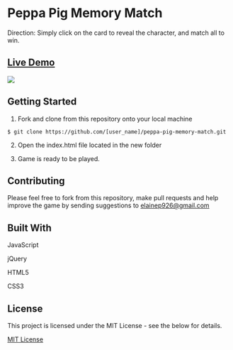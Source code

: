 # Peppa Pig Memory Match

Direction: Simply click on the card to reveal the character, and match all to win.

## <a href="http://www.elainevphan.com/asset/projects/Peppa-Pig-Memory-Match/index.html">Live Demo </a>
![](./assets/images/peppa-pig-memory-match.gif)


## Getting Started

1. Fork and clone from this repository onto your local machine
```
$ git clone https://github.com/[user_name]/peppa-pig-memory-match.git
```
2. Open the index.html file located in the new folder

3. Game is ready to be played.

## Contributing

Please feel free to fork from this repository, make pull requests and help improve the game by sending suggestions to elainep926@gmail.com

## Built With

JavaScript

jQuery

HTML5

CSS3


## License

This project is licensed under the MIT License - see the below for details.

<a href="https://opensource.org/licenses/mit-license.php">MIT License</a>
